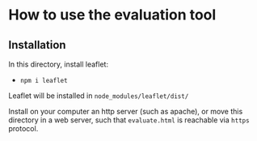 # How to use the evaluation tool

## Installation

In this directory, install leaflet:

* ```npm i leaflet```

Leaflet will be installed in ```node_modules/leaflet/dist/```

Install on your computer an http server (such as apache), or move this directory in a web server, such that ```evaluate.html``` is reachable via ```https``` protocol.
